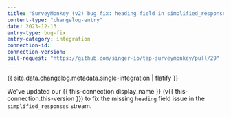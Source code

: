 ```yaml
---
title: "SurveyMonkey (v2) bug fix: heading field in simplified_responses stream"
content-type: "changelog-entry"
date: 2023-12-13
entry-type: bug-fix
entry-category: integration
connection-id: 
connection-version: 
pull-request: "https://github.com/singer-io/tap-surveymonkey/pull/29"
---
```

{{ site.data.changelog.metadata.single-integration | flatify }}

We've updated our {{ this-connection.display_name }} (v{{ this-connection.this-version }}) to fix the missing `heading` field issue in the `simplified_responses` stream.